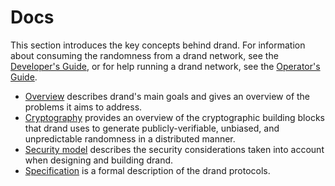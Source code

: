 # Docs

This section introduces the key concepts behind drand. For information about consuming the randomness from a drand network, see the [Developer's Guide](/developer/), or for help running a drand network, see the [Operator's Guide](/operator/).

- [Overview](/docs/overview/) describes drand's main goals and gives an overview of the problems it aims to
  address.
- [Cryptography](/docs/cryptography/) provides an overview of the cryptographic building blocks that drand uses to generate publicly-verifiable, unbiased, and unpredictable randomness in a distributed manner.
- [Security model](/docs/security-model/) describes the security considerations taken into account when designing and building drand.
- [Specification](/docs/specification/) is a formal description of the drand protocols.
